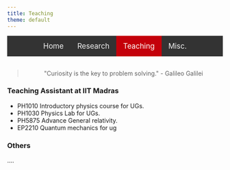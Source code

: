 ```yaml
---
title: Teaching
theme: default
---
```

<style>
    
/* Add a black background color to the top navigation */
.topnav {
  background-color: #333;
  overflow: hidden;
  display:flex;
  justify-content:center;
}

/* Style the links inside the navigation bar */
.topnav a {
  float: left;
  color: #f2f2f2;
  text-align: center;
  padding: 14px 16px;
  text-decoration: none;
  font-size: 17px;
}

/* Change the color of links on hover */
.topnav a:hover {
  background-color: #ddd;
  color: black;
}

/* Add a color to the active/current link */
.topnav a.active {
  background-color: #c4000a;
  color: white;
}
</style>
<div class="topnav">
<div>
  <a href="index.html">Home</a>
  <a href="res_pub_conf.html">Research</a>
  <a class="active" href="teaching.html">Teaching</a>
  <a href="misc.html">Misc.</a>
</div>
</div>
<br>

> <div align="center"> <p> "Curiosity is the key to problem solving." - Galileo Galilei </p> </div>

### Teaching Assistant at IIT Madras

- PH1010 Introductory physics course for UGs.
- PH1030 Physics Lab for UGs.
- PH5875 Advance General relativity.
- EP2210 Quantum mechanics for ug

### Others

....
